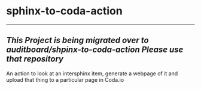 # sphinx-to-coda-action

--------
*This Project is being migrated over to auditboard/shpinx-to-coda-action Please use that repository*
--------

An action to look at an intersphinx item, generate a webpage of it and upload that thing to a particular page in Coda.io

